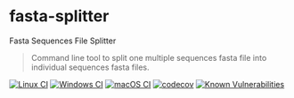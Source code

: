 # fasta-splitter
Fasta Sequences File Splitter
> Command line tool to split one multiple sequences fasta file into individual sequences fasta files.

[![Linux CI](https://github.com/alan-lira/fasta-splitter/actions/workflows/linux_ci.yml/badge.svg)](https://github.com/alan-lira/fasta-splitter/actions/workflows/linux_ci.yml)
[![Windows CI](https://github.com/alan-lira/fasta-splitter/actions/workflows/windows_ci.yml/badge.svg)](https://github.com/alan-lira/fasta-splitter/actions/workflows/windows_ci.yml)
[![macOS CI](https://github.com/alan-lira/fasta-splitter/actions/workflows/macos_ci.yml/badge.svg)](https://github.com/alan-lira/fasta-splitter/actions/workflows/macos_ci.yml)
[![codecov](https://codecov.io/gh/alan-lira/fasta-splitter/branch/master/graph/badge.svg)](https://codecov.io/gh/alan-lira/fasta-splitter)
[![Known Vulnerabilities](https://snyk.io/test/github/alan-lira/fasta-splitter/badge.svg)](https://snyk.io/test/github/alan-lira/fasta-splitter)

